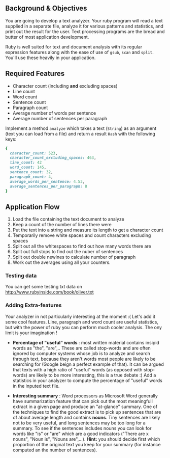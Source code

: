 ## Background & Objectives

You are going to develop a text analyzer. Your ruby program will read a text supplied in a separate file, analyze it for various patterns and statistics, and print out the result for the user.
Text processing programs are the bread and butter of most application development.

Ruby is well suited for text and document analysis with its regular expression
features along with the ease of use of `gsub`, `scan` and `split`.
You'll use these heavily in your application.

## Required Features

* Character count (including **and** excluding spaces)
* Line count
* Word count
* Sentence count
* Paragraph count
* Average number of words per sentence
* Average number of sentences per paragraph

Implement a method `analyze` which takes a text (`String`) as an argument (text you can load from a file)
and return a result `Hash` with the following keys:

```ruby
{
  character_count: 523,
  character_count_excluding_spaces: 463,
  line_count: 42
  word_count: 145,
  sentence_count: 32,
  paragraph_count: 4,
  average_words_per_sentence: 4.53,
  average_sentences_per_paragraph: 8
}
```

## Application Flow

1. Load the file containing the text document to analyze
1. Keep a count of the number of lines there were
1. Put the text into a string and measure its length to get a character count
1. Temporarily remove white spaces and count characters excluding spaces
1. Split out all the whitespaces to find out how many words there are
1. Split out full stops to find out the nuber of sentences
1. Split out double newlnes to calculate number of paragraph
1. Work out the averages using all your counters.

### Testing data

You can get some testing txt data on http://www.rubyinside.com/book/oliver.txt

### Adding Extra-features

Your analyzer in not particularly interesting at the moment :( Let's add it some cool features. Line, paragraph and word count are useful statistics, but with the power of ruby you can perform much cooler analysis. The ony limit is your imagination !

* **Percentage of "useful" words** : most written material contains insipid words as "the", "are",.. These are called stop-words and are often ignored by computer systems whose job is to analyze and search through text, because they aren't words most people are likely to be searching for (Google beign a perfect example of that). It can be argued that texts with a high ratio of "useful" words (as opposed with stop-words) are likely to be more interesting, this is a true debate :) Add a statistics in your analyzer to compute the percentage of "useful" words in the inputed text file.

* **Interesting summary** : Word processors as Microsoft Word generally have summarization feature that can pick out the most meaningfull extract in a given page and produce an "at-glance" summary. One of the techniques to find the good extract is to pick up sentences that are of about average length and contains **nouns**. Tiny sentences are likely not to be very useful, and long sentences may be too long for a summary. To see if the sentences includes nouns you can look for words like "is" or "are" which are a good indicators ("There are x nouns", "Noun is", "Nouns are",...). **Hint:** you should decide first which proportion of the original text you keep for your summary (for instance computed an the number of sentences).
